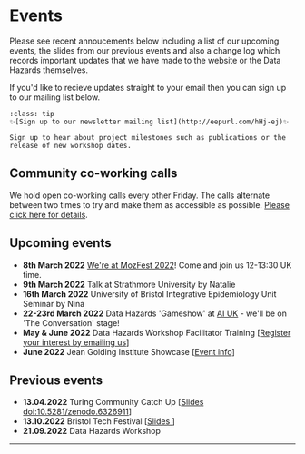# Events

Please see recent annoucements below including a list of our upcoming events, the slides from our previous events and also a change log which records important updates that we have made to the website or the Data Hazards themselves. 

If you'd like to recieve updates straight to your email then you can sign up to our mailing list below.

```{admonition} Stay up to date
:class: tip
✨[Sign up to our newsletter mailing list](http://eepurl.com/hHj-ej)✨  

Sign up to hear about project milestones such as publications or the release of new workshop dates.

```

## Community co-working calls

We hold open co-working calls every other Friday. 
The calls alternate between two times to try and make them as accessible as possible. 
[Please click here for details](events/coworking). 


## Upcoming events

- __8th March 2022__ [We're at MozFest 2022](https://schedule.mozillafestival.org/session/KYGCEP-1)! Come and join us 12-13:30 UK time. 
- __9th March 2022__ Talk at Strathmore University by Natalie 
- __16th March 2022__ University of Bristol Integrative Epidemiology Unit Seminar by Nina
- __22-23rd March 2022__ Data Hazards 'Gameshow' at [AI UK](https://www.turing.ac.uk/ai-uk) - we'll be on 'The Conversation' stage! 
- __May & June 2022__ Data Hazards Workshop Facilitator Training [[Register your interest by emailing us][dec-email]]
- __June 2022__ Jean Golding Institute Showcase [[Event info](events/jgi-showcase-events)]

## Previous events
  
- __13.04.2022__ Turing Community Catch Up [[Slides doi:10.5281/zenodo.6326911](https://zenodo.org/record/6326912)]
- __13.10.2022__ Bristol Tech Festival [[Slides ](events/bristol-tech-fest)]
- __21.09.2022__ Data Hazards Workshop 


---
[dec-email]: grp-ethicaldatascience@groups.bristol.ac.uk